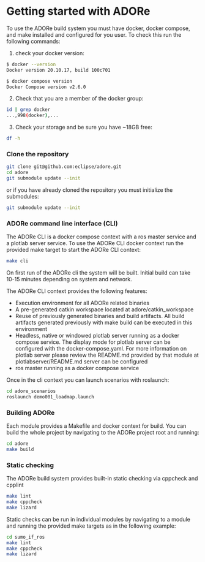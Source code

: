 <!--
********************************************************************************
* Copyright (C) 2017-2020 German Aerospace Center (DLR). 
* Eclipse ADORe, Automated Driving Open Research https://eclipse.org/adore
*
* This program and the accompanying materials are made available under the 
* terms of the Eclipse Public License 2.0 which is available at
* http://www.eclipse.org/legal/epl-2.0.
*
* SPDX-License-Identifier: EPL-2.0 
*
* Contributors: 
*   Andrew Koerner 
********************************************************************************
-->
# Getting started with ADORe
To use the ADORe build system you must have docker, docker compose, and make 
installed and configured for you user.
To check this run the following commands:
1. check your docker version:
```bash
$ docker --version
Docker version 20.10.17, build 100c701
```
```bash
$ docker compose version
Docker Compose version v2.6.0
```
2. Check that you are a member of the docker group:
```bash
id | grep docker
...,998(docker),...
```
3. Check your storage and be sure you have ~18GB free:
```bash
df -h
```
### Clone the repository
```bash
git clone git@github.com:eclipse/adore.git
cd adore
git submodule update --init
```
or if you have already cloned the repository you must initialize the submodules:
```bash
git submodule update --init
```

### ADORe command line interface (CLI)
The ADORe CLI is a docker compose context with a ros master service and a 
plotlab server service. 
To use the ADORe CLI docker context run the provided make target to start the 
ADORe CLI context:
```bash
make cli
```

On first run of the ADORe cli the system will be built. Initial build can take 
10-15 minutes depending on system and network. 

The ADORe CLI context provides the following features: 
* Execution environment for all ADORe related binaries 
* A pre-generated catkin workspace located at adore/catkin_workspace
* Reuse of previously generated binaries and build artifacts. All build 
artifacts generated previously with make build can be executed in this 
environment
* Headless, native or windowed plotlab server running as a docker compose 
service.  The display mode for plotlab server can be configured with the 
docker-compose.yaml. For more information on plotlab server please review the
README.md provided by that module at plotlabserver/README.md
server can be configured 
* ros master running as a docker compose service


Once in the cli context you can launch scenarios with roslaunch:
```bash
cd adore_scenarios 
roslaunch demo001_loadmap.launch
```

### Building ADORe
Each module provides a Makefile and docker context for build. You can build the 
whole project by navigating to the ADORe project root and running:
```bash
cd adore
make build
```

### Static checking
The ADORe build system provides built-in static checking via cppcheck and cpplint
```bash
make lint
make cppcheck
make lizard
```

Static checks can be run in individual modules by navigating to a module and 
running the provided make targets as in the following example:
```bash
cd sumo_if_ros
make lint
make cppcheck
make lizard
```
